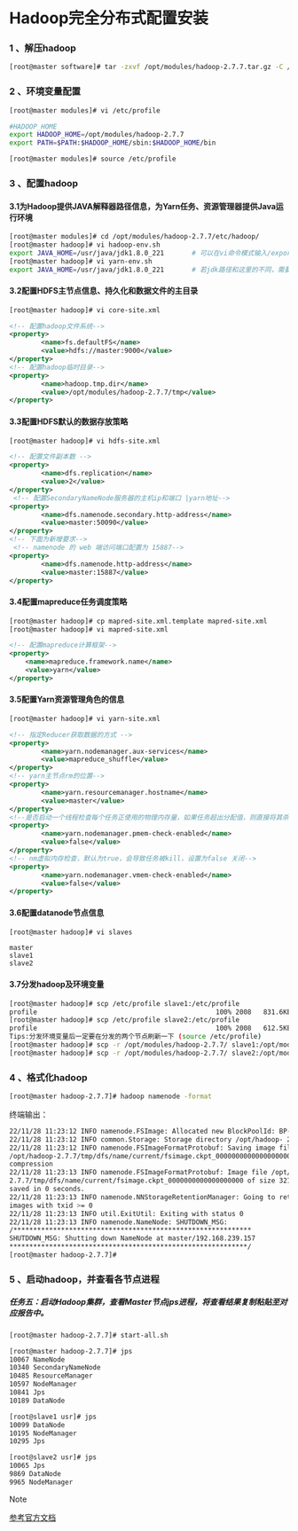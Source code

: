 # Hadoop完全分布式配置安装
### 1 、解压hadoop
```bash
[root@master software]# tar -zxvf /opt/modules/hadoop-2.7.7.tar.gz -C /opt/modules/
```
### 2 、环境变量配置
```bash
[root@master modules]# vi /etc/profile
```
```bash
#HADOOP_HOME
export HADOOP_HOME=/opt/modules/hadoop-2.7.7
export PATH=$PATH:$HADOOP_HOME/sbin:$HADOOP_HOME/bin
```

```bash
[root@master modules]# source /etc/profile
```

### 3 、配置hadoop

#### 3.1为Hadoop提供JAVA解释器路径信息，为Yarn任务、资源管理器提供Java运行环境

```bash
[root@master modules]# cd /opt/modules/hadoop-2.7.7/etc/hadoop/
[root@master hadoop]# vi hadoop-env.sh
export JAVA_HOME=/usr/java/jdk1.8.0_221       # 可以在vi命令模式输入/export JAVA_HOME，快速找到要修改的位置，或者在最上面添加
[root@master hadoop]# vi yarn-env.sh
export JAVA_HOME=/usr/java/jdk1.8.0_221       # 若jdk路径和这里的不同，需要修改
```

#### 3.2配置HDFS主节点信息、持久化和数据文件的主目录

```bash
[root@master hadoop]# vi core-site.xml
```

```xml
<!-- 配置hadoop文件系统-->
<property>
        <name>fs.defaultFS</name>
        <value>hdfs://master:9000</value>
</property>
<!-- 配置hadoop临时目录-->
<property>
        <name>hadoop.tmp.dir</name>
        <value>/opt/modules/hadoop-2.7.7/tmp</value>
</property>
```

#### 3.3配置HDFS默认的数据存放策略

```bash
[root@master hadoop]# vi hdfs-site.xml
```

```xml
<!-- 配置文件副本数 -->
<property>
        <name>dfs.replication</name>
        <value>2</value>
</property>
 <!-- 配置SecondaryNameNode服务器的主机ip和端口 |yarn地址-->
<property>
        <name>dfs.namenode.secondary.http-address</name>
        <value>master:50090</value>
</property>
<!-- 下面为新增要求-->
 <!-- namenode 的 web 端访问端口配置为 15887-->
<property>
        <name>dfs.namenode.http-address</name>
        <value>master:15887</value>
</property>
```

#### 3.4配置mapreduce任务调度策略

```bash
[root@master hadoop]# cp mapred-site.xml.template mapred-site.xml
[root@master hadoop]# vi mapred-site.xml
```

```xml
<!-- 配置mapreduce计算框架-->
<property>
    <name>mapreduce.framework.name</name>
    <value>yarn</value>
</property>
```

#### 3.5配置Yarn资源管理角色的信息

```bash
[root@master hadoop]# vi yarn-site.xml
```

```xml
<!-- 指定Reducer获取数据的方式 -->
<property>
        <name>yarn.nodemanager.aux-services</name>
        <value>mapreduce_shuffle</value>
</property>
<!-- yarn主节点rm的位置-->
<property>
        <name>yarn.resourcemanager.hostname</name>
        <value>master</value>
</property>
<!--是否启动一个线程检查每个任务正使用的物理内存量，如果任务超出分配值，则直接将其杀掉，默认 是 true -->
<property>
        <name>yarn.nodemanager.pmem-check-enabled</name>
        <value>false</value>
</property>
<!-- nm虚拟内存检查，默认为true，会导致任务被kill，设置为false 关闭-->
<property>
        <name>yarn.nodemanager.vmem-check-enabled</name>
        <value>false</value>
</property>
```

#### 3.6配置datanode节点信息

```bash
[root@master hadoop]# vi slaves
```

```
master
slave1
slave2
```

#### 3.7分发hadoop及环境变量

```bash
[root@master hadoop]# scp /etc/profile slave1:/etc/profile
profile												100% 2008   831.6KB/s   00:00			# 此为成功的提示
[root@master hadoop]# scp /etc/profile slave2:/etc/profile
profile												100% 2008   612.5KB/s   00:00			# 此为成功的提示
Tips:分发环境变量后一定要在分发的两个节点刷新一下 (source /etc/profile)
[root@master hadoop]# scp -r /opt/modules/hadoop-2.7.7/ slave1:/opt/modules
[root@master hadoop]# scp -r /opt/modules/hadoop-2.7.7/ slave2:/opt/modules
```

### 4 、格式化hadoop

```bash
[root@master hadoop-2.7.7]# hadoop namenode -format
```

终端输出：

```bash
22/11/28 11:23:12 INFO namenode.FSImage: Allocated new BlockPoolId: BP- 1254736198-192.168.239.157-1669605792805
22/11/28 11:23:12 INFO common.Storage: Storage directory /opt/hadoop- 2.7.7/tmp/dfs/name has been successfully formatted. 											# 出现successfully formatted则证明格式化成功
22/11/28 11:23:12 INFO namenode.FSImageFormatProtobuf: Saving image file
/opt/hadoop-2.7.7/tmp/dfs/name/current/fsimage.ckpt_0000000000000000000 using no
compression
22/11/28 11:23:13 INFO namenode.FSImageFormatProtobuf: Image file /opt/hadoop-
2.7.7/tmp/dfs/name/current/fsimage.ckpt_0000000000000000000 of size 321 bytes
saved in 0 seconds.
22/11/28 11:23:13 INFO namenode.NNStorageRetentionManager: Going to retain 1
images with txid >= 0
22/11/28 11:23:13 INFO util.ExitUtil: Exiting with status 0
22/11/28 11:23:13 INFO namenode.NameNode: SHUTDOWN_MSG:
/************************************************************
SHUTDOWN_MSG: Shutting down NameNode at master/192.168.239.157
************************************************************/
[root@master hadoop-2.7.7]#
```

### 5 、启动hadoop，并查看各节点进程

##### 任务五：启动Hadoop集群，查看Master节点jps进程，将查看结果复制粘贴至对应报告中。

```bash
[root@master hadoop-2.7.7]# start-all.sh
```
```bash
[root@master hadoop-2.7.7]# jps
10067 NameNode
10340 SecondaryNameNode
10485 ResourceManager
10597 NodeManager
10841 Jps
10189 DataNode
```
```bash
[root@slave1 usr]# jps
10099 DataNode
10195 NodeManager
10295 Jps
```
```bash
[root@slave2 usr]# jps
10065 Jps
9869 DataNode
9965 NodeManager
```

> [!NOTE]
> [参考官方文档](https://hadoop.apache.org/docs/r2.7.7/hadoop-project-dist/hadoop-common/ClusterSetup.html)